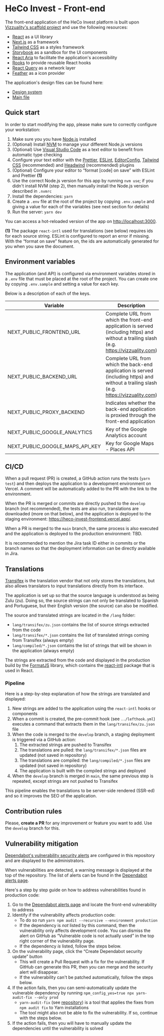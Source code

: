 # HeCo Invest - Front-end

The front-end application of the HeCo Invest platform is built upon [Vizzuality's scaffold project](https://github.com/Vizzuality/front-end-scaffold) and use the following resources:

- [React](https://reactjs.org/) as a UI library
- [Next.js](https://nextjs.org/) as a framework
- [Tailwind CSS](https://tailwindcss.com/) as a styles framework
- [Storybook](https://storybook.js.org/) as a sandbox for the UI components
- [React Aria](https://react-spectrum.adobe.com/react-aria/index.html) to facilitate the application's accessibility
- [Rooks](https://react-hooks.org/) to provide reusable React hooks
- [React Query](https://react-query.tanstack.com/) as a network layer
- [Feather](https://feathericons.com/) as a icon provider

The application's design files can be found here:

- [Design system](https://www.figma.com/file/3epSYh4KQZBCyh4Y5OzmHw/HeCo---Design-System?node-id=2345%3A4760)
- [Main file](https://www.figma.com/file/KC49uMR9t1YARmFR0Sr6aN/HeCo---Work-in-progress?node-id=0%3A1)

## Quick start

In order to start modifying the app, please make sure to correctly configure your workstation:

1. Make sure you you have [Node.js](https://nodejs.org/en/) installed
2. (Optional) Install [NVM](https://github.com/nvm-sh/nvm) to manage your different Node.js versions
3. (Optional) Use [Visual Studio Code](https://code.visualstudio.com/) as a text editor to benefit from automatic type checking
4. Configure your text editor with the [Prettier](https://prettier.io/), [ESLint](https://eslint.org/), [EditorConfig](https://editorconfig.org/), [Tailwind CSS](https://tailwindcss.com/docs/plugins) (recommended) and [Headwind](https://github.com/heybourn/headwind) (recommended) plugins
5. (Optional) Configure your editor to “format [code] on save” with ESLint and Prettier **(1)**
6. Use the correct Node.js version for this app by running `nvm use`; if you didn't install NVM (step 2), then manually install the Node.js version described in `.nvmrc`
7. Install the dependencies: `yarn`
8. Create a `.env` file at the root of the project by copying `.env.sample` and giving a value for each of the variables (see next section for details)
9. Run the server: `yarn dev`

You can access a hot-reloaded version of the app on [http://localhost:3000](http://localhost:3000).

**(1)** The package `react-intl` used for translations (see below) requires ids for each source string. ESLint is configured to report an error if missing. With the “format on save” feature on, the ids are automatically generated for you when you save the document.

## Environment variables

The application (and API) is configured via environment variables stored in a `.env` file that must be placed at the root of the project. You can create one by copying `.env.sample` and setting a value for each key.

Below is a description of each of the keys.

| Variable                        | Description                                                                                                                              |
|---------------------------------|------------------------------------------------------------------------------------------------------------------------------------------|
| NEXT_PUBLIC_FRONTEND_URL        | Complete URL from which the front-end application is served (including https) and without a trailing slash (e.g. https://vizzuality.com) |
| NEXT_PUBLIC_BACKEND_URL         | Complete URL from which the back-end application is served (including https) and without a trailing slash (e.g. https://vizzuality.com)  |
| NEXT_PUBLIC_PROXY_BACKEND       | Indicates whether the back-end application is proxied through the front-end application                                                  |
| NEXT_PUBLIC_GOOGLE_ANALYTICS    | Key of the Google Analytics account                                                                                                      |
| NEXT_PUBLIC_GOOGLE_MAPS_API_KEY | Key for Google Maps - Places API                                                                                                         |

## CI/CD

When a pull request (PR) is created, a GitHub action runs the tests (`yarn test`) and then deploys the application to a development environment on Vercel. A comment will be automatically added to the PR with the link to the environment.

When the PR is merged or commits are directly pushed to the `develop` branch (not recommended), the tests are also run, translations are downloaded (more on that below), and the application is deployed to the staging environment: https://heco-invest-frontend.vercel.app/.

When a PR is merged to the `main` branch, the same process is also executed and the application is deployed to the production environment: TBD.

It is recommended to mention the Jira task ID either in commits or the branch names so that the deployment information can be directly available in Jira.

## Translations

[Transifex](https://www.transifex.com/) is the translation vendor that not only stores the translations, but also allows translators to input translations directly from its interface.

The application is set up so that the source language is understood as being Zulu (zu). Doing so, the source strings can not only be translated to Spanish and Portuguese, but their English version (the source) can also be modified.

The source and translated strings are located in the `/lang` folder:

- `lang/transifex/zu.json` contains the list of source strings extracted from the code
- `lang/transifex/*.json` contains the list of translated strings coming from Transifex (always empty)
- `lang/compiled/*.json` contains the list of strings that will be shown in the application (always empty)

The strings are extracted from the code and displayed in the production build by the [FormatJS](https://formatjs.io/) library, which contains the [react-intl](https://formatjs.io/docs/getting-started/installation) package that is used in React.

### Pipeline

Here is a step-by-step explanation of how the strings are translated and displayed:

1. New strings are added to the application using the `react-intl` hooks or components
2. When a commit is created, the pre-commit hook (see `../lefthook.yml`) executes a command that extracts them in the `lang/transifex/zu.json` file
3. When the code is merged to the `develop` branch, a staging deployment is triggered via a GitHub action:
   1. The extracted strings are pushed to Transifex
   2. The translations are pulled: the `lang/transifex/*.json` files are updated (not saved in repository)
   3. The translations are compiled: the `lang/compiled/*.json` files are updated (not saved in repository)
   4. The application is built with the compiled strings and deployed
4. When the `develop` branch is merged in `main`, the same previous step is repeated, except strings are not pushed to Transifex

This pipeline enables the translations to be server-side rendered (SSR-ed) and so it improves the SEO of the application.

## Contribution rules

Please, **create a PR** for any improvement or feature you want to add. Use the `develop` branch for this.

## Vulnerability mitigation

[Dependabot's vulnerability security alerts](https://docs.github.com/en/code-security/dependabot/dependabot-alerts/about-dependabot-alerts) are configured in this repository and are displayed to the administrators.

When vulnerabilities are detected, a warning message is displayed at the top of the repository. The list of alerts can be found in the [Dependabot alerts page](https://github.com/Vizzuality/heco-invest/security/dependabot).

Here's a step by step guide on how to address vulnerabilities found in production code:

1. Go to the [Dependabot alerts page](https://github.com/Vizzuality/heco-invest/security/dependabot) and locate the front-end vulnerability to address
2. Identify if the vulnerability affects production code:
   - To do so run `yarn npm audit --recursive --environment production`
   - If the dependency is _not_ listed by this command, then the vulnerability only affects development code. You can dismiss the alert on GitHub as “Vulnerable code is not actually used” in the top right corner of the vulnerability page.
   - If the dependency _is_ listed, follow the steps below.
3. On the vulnerability page, click the “Create Dependabot security update” button
   - This will create a Pull Request with a fix for the vulnerability. If GitHub can generate this PR, then you can merge and the security alert will disappear.
   - If the vulnerability can't be patched automatically, follow the steps below.
4. If the action fails, then you can semi-automatically update the vulnerable dependency by running `npm_config_yes=true npx yarn-audit-fix --only prod`
   - `yarn-audit-fix` (see [repository](https://github.com/antongolub/yarn-audit-fix)) is a tool that applies the fixes from `npm audit fix` to Yarn installations
   - The tool might also not be able to fix the vulnerability. If so, continue with the steps below.
5. If the action fails, then you will have to manually update the dependencies until the vulnerability is solved
